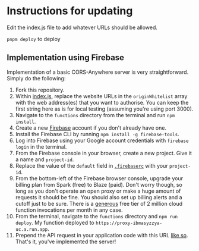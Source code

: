 # Instructions for updating

Edit the index.js file to add whatever URLs should be allowed.

`pnpm deploy` to deploy


## Implementation using Firebase

Implementation of a basic CORS-Anywhere server is very straightforward. Simply do the following:

1. Fork this repository.
2. Within [index.js](https://github.com/isoaxe/cors-server/blob/master/functions/index.js#L5), replace the website URLs in the `originWhitelist` array with the web address(es) that you want to authorise. You can keep the first string here as is for local testing (assuming you're using port 3000).
3. Navigate to the `functions` directory from the terminal and run `npm install`.
4. Create a new [Firebase](https://firebase.google.com/) account if you don't already have one.
5. Install the Firebase CLI by running `npm install -g firebase-tools`.
6. Log into Firebase using your Google account credentials with `firebase login` in the terminal.
7. From the Firebase console in your browser, create a new project. Give it a name and `project-id`.
8. Replace the value of the `default` field in [`.firebaserc`](https://github.com/isoaxe/cors-server/blob/master/.firebaserc#L3) with your `project-id`.
9. From the bottom-left of the Firebase browser console, upgrade your billing plan from Spark (free) to Blaze (paid). Don't worry though, so long as you don't operate an open proxy or make a huge amount of requests it should be fine. You should also set up billing alerts and a cutoff just to be sure. There is a [generous](https://firebase.google.com/pricing) free tier of 2 million cloud function invocations per month in any case.
10. From the terminal, navigate to the `functions` directory and `npm run deploy`. My function deployed to `https://proxy-ibmasyzzya-uc.a.run.app`.
11. Prepend the API request in your application code with this URL [like so](https://github.com/isoaxe/ravenous/blob/master/src/util/searchYelp.js#L10). That's it, you've implemented the server!
